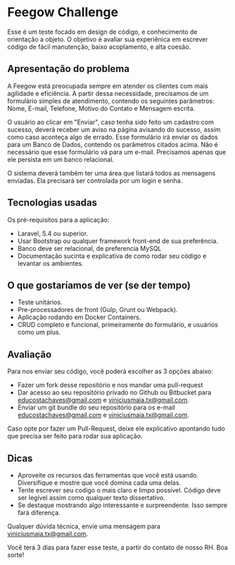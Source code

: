 # Feegow Challenge

Esse é um teste focado em design de código, e conhecimento de orientação a objeto. O objetivo é avaliar sua experiênica em escrever código de fácil manutenção, baixo acoplamento, e alta coesão.

## Apresentação do problema

A Feegow está preocupada sempre em atender os clientes com mais agilidade e eficiência. A partir dessa necessidade, precisamos de um formulário simples de atendimento, contendo os seguintes parâmetros: Nome, E-mail, Telefone, Motivo do Contato e Mensagem escrita. 

O usuário ao clicar em "Enviar", caso tenha sido feito um cadastro com sucesso, deverá receber um aviso na página avisando do sucesso, assim como caso aconteça algo de errado. Esse formulário irá enviar os dados para um Banco de Dados, contendo os parâmetros citados acima. Não é necessário que esse formulário vá para um e-mail. Precisamos apenas que ele persista em um banco relacional.

O sistema deverá também ter uma área que listará todos as mensagens enviadas. Ela precisará ser controlada por um login e senha.

## Tecnologias usadas

Os pré-requisitos para a aplicação:

- Laravel, 5.4 ou superior.
- Usar Bootstrap ou qualquer framework front-end de sua preferência.
- Banco deve ser relacional, de preferencia MySQL
- Documentação sucinta e explicativa de como rodar seu código e levantar os ambientes.

## O que gostaríamos de ver (se der tempo)

- Teste unitários.
- Pre-processadores de front (Gulp, Grunt ou Webpack).
- Aplicação rodando em Docker Containers.
- CRUD completo e funcional, primeiramente do formulário, e usuários como um plus.

## Avaliação

Para nos enviar seu código, você poderá escolher as 3 opções abaixo:

- Fazer um fork desse repositório e nos mandar uma pull-request
- Dar acesso ao seu repositório privado no Github ou Bitbucket para educostachaves@gmail.com e  viniciusmaia.tx@gmail.com.
- Enviar um git bundle do seu repositório para os e-mail educostachaves@gmail.com e viniciusmaia.tx@gmail.com.

Caso opte por fazer um Pull-Request, deixe ele explicativo apontando tudo que precisa ser feito para rodar sua aplicação. 

## Dicas

- Aproveite os recursos das ferramentas que você está usando. Diversifique e mostre que você domina cada uma delas.
- Tente escrever seu codigo o mais claro e limpo possível. Código deve ser legível assim como qualquer texto dissertativo.
- Se destaque mostrando algo interessante e surpreendente. Isso sempre fará diferença.

Qualquer dúvida técnica, envie uma mensagem para viniciusmaia.tx@gmail.com.

Você terá 3 dias para fazer esse teste, a partir do contato de nosso RH. Boa sorte!
